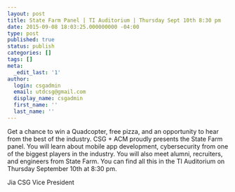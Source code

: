 ```yaml
---
layout: post
title: State Farm Panel | TI Auditorium | Thursday Sept 10th 8:30 pm
date: 2015-09-08 18:03:25.000000000 -04:00
type: post
published: true
status: publish
categories: []
tags: []
meta:
  _edit_last: '1'
author:
  login: csgadmin
  email: utdcsg@gmail.com
  display_name: csgadmin
  first_name: ''
  last_name: ''
---
```


Get a chance to win a Quadcopter, free pizza, and an opportunity to hear from the best of the industry. CSG + ACM proudly presents the State Farm panel. You will learn about mobile app development, cybersecurity from one of the biggest players in the industry. You will also meet alumni, recruiters, and engineers from State Farm. You can find all this in the TI Auditorium on Thursday September 10th at 8:30 pm.

Jia
CSG Vice President
